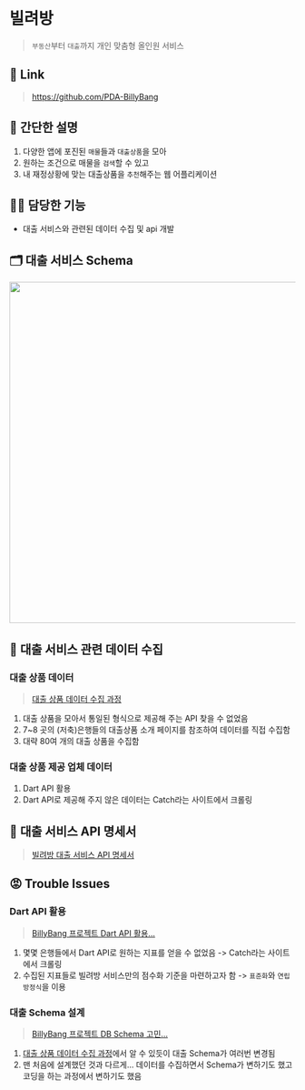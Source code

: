 # 빌려방
>`부동산`부터 `대출`까지 개인 맞춤형 올인원 서비스

## 🔗 Link
> https://github.com/PDA-BillyBang

## 📝 간단한 설명
1. 다양한 앱에 포진된 `매물`들과 `대출상품`을 모아
2. 원하는 조건으로 매물을 `검색`할 수 있고
3. 내 재정상황에 맞는 대출상품을 `추천`해주는 웹 어플리케이션

## 🙋‍♂️ 담당한 기능
- 대출 서비스와 관련된 데이터 수집 및 api 개발

## 🗂️ 대출 서비스 Schema
<img src="https://github.com/user-attachments/assets/52bcac50-cfa8-4131-9956-e11c377d0c15" width="600" height="auto">

## 💾 대출 서비스 관련 데이터 수집

### 대출 상품 데이터
> [대출 상품 데이터 수집 과정](https://docs.google.com/spreadsheets/d/1XE87tyQRW_2EUAeJGgaObsAQ7MQwuDJp/edit?gid=1151371156#gid=1151371156)
1. 대출 상품을 모아서 통일된 형식으로 제공해 주는 API 찾을 수 없었음
2. 7~8 곳의 (저축)은행들의 대출상품 소개 페이지를 참조하여 데이터를 직접 수집함
3. 대략 80여 개의 대출 상품을 수집함

### 대출 상품 제공 업체 데이터
1. Dart API 활용
2. Dart API로 제공해 주지 않은 데이터는 Catch라는 사이트에서 크롤링

## 📑 대출 서비스 API 명세서
> [빌려방 대출 서비스 API 명세서](https://kkh0331.notion.site/API-3e29120e28ae42c08fcc88661f98e687)

## 😡 Trouble Issues

### Dart API 활용
> [BillyBang 프로젝트 Dart API 활용...](https://velog.io/@rlgus9301/BillyBang-%ED%94%84%EB%A1%9C%EC%A0%9D%ED%8A%B8-Dart-API-%ED%99%9C%EC%9A%A9)
1. 몇몇 은행들에서 Dart API로 원하는 지표를 얻을 수 없었음 -> Catch라는 사이트에서 크롤링
2. 수집된 지표들로 빌려방 서비스만의 점수화 기준을 마련하고자 함 -> `표준화`와 `연립 방정식`을 이용

### 대출 Schema 설계
> [BillyBang 프로젝트 DB Schema 고민...](https://velog.io/@rlgus9301/BillyBang-%ED%94%84%EB%A1%9C%EC%A0%9D%ED%8A%B8-DB-Schema-%EA%B3%A0%EB%AF%BC)
1. [대출 상품 데이터 수집 과정](https://docs.google.com/spreadsheets/d/1XE87tyQRW_2EUAeJGgaObsAQ7MQwuDJp/edit?gid=1151371156#gid=1151371156)에서 알 수 있듯이 대출 Schema가 여러번 변경됨
2. 맨 처음에 설계했던 것과 다르게... 데이터를 수집하면서 Schema가 변하기도 했고 코딩을 하는 과정에서 변하기도 했음
